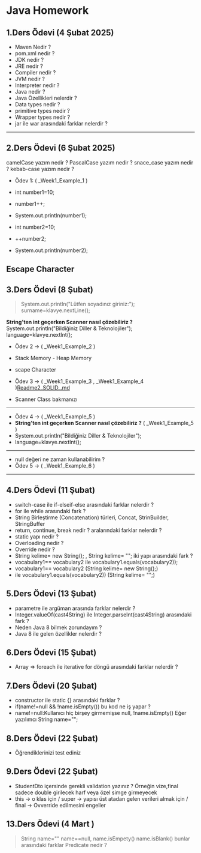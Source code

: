 # Java Homework

## 1.Ders Ödevi (4 Şubat 2025)

- Maven Nedir ?
- pom.xml nedir ?
- JDK nedir ?
- JRE nedir ?
- Compiler nedir ?
- JVM nedir ?
- Interpreter nedir ?
- Java nedir ?
- Java Özellikleri nelerdir ?
- Data types nedir ?
- primitive types nedir ?
- Wrapper types nedir ?
- jar ile war arasındaki farklar nelerdir ?

---

## 2.Ders Ödevi (6 Şubat 2025)

camelCase yazım nedir ?
PascalCase yazım nedir ?
snace_case yazım nedir ?
kebab-case yazım nedir ?

- Ödev 1: ( _Week1_Example_1 )
- int number1=10;
- number1++;
- System.out.println(number1);

- int number2=10;
- ++number2;
- System.out.println(number2);

Escape Character
---

## 3.Ders Ödevi (8 Şubat)

> System.out.println("Lütfen soyadınız giriniz:");
> surname=klavye.nextLine();

**String'ten int geçerken Scanner nasıl çözebiliriz ?**
System.out.println("Bildiğiniz Diller & Teknolojiler");
language=klavye.nextInt();



- Ödev 2 -> ( _Week1_Example_2 )
- Stack Memory - Heap Memory
- scape Character

- Ödev 3 -> ( _Week1_Example_3 , _Week1_Example_4 )[Readme2_SOLID_.md](Readme2_SOLID_.md)
- Scanner Class bakmanızı

---

- Ödev 4 -> ( _Week1_Example_5 )
- **String'ten int geçerken Scanner nasıl çözebiliriz ?** ( _Week1_Example_5 )
- System.out.println("Bildiğiniz Diller & Teknolojiler");
- language=klavye.nextInt();

---
- null değeri ne zaman kullanabilirim ?
- Ödev 5 ->  ( _Week1_Example_6 )


---

## 4.Ders Ödevi (11 Şubat)

- switch-case ile if-elseif-else arasındaki farklar nelerdir ?
- for ile while arasındaki fark ?
- String Birleştirme (Concatenation) türleri, Concat, StrinBuilder, StringBuffer
- return, continue, break nedir ? aralarındaki farklar nelerdir ?
- static yapı nedir ?
- Overloading nedir ?
- Override nedir ?
- String kelime= new String(); , String kelime= ""; iki yapı arasındaki fark ?
- vocabulary1== vocabulary2 ile vocabulary1.equals(vocabulary2));
- vocabulary1== vocabulary2 (String kelime= new String();)
- ile vocabulary1.equals(vocabulary2)) (String kelime= "";)

## 5.Ders Ödevi (13 Şubat)

- parametre ile argüman arasında farklar nelerdir ?
- Integer.valueOf(cast4String) ile Integer.parseInt(cast4String) arasındaki fark ?
- Neden Java 8 bilmek zorundayım ?
- Java 8 ile gelen özellikler nelerdir ?

## 6.Ders Ödevi (15 Şubat)

- Array => foreach ile iterative for döngü arasındaki farklar nelerdir ?

## 7.Ders Ödevi (20 Şubat)
- constructor ile static {} arasındaki farklar ?
- if(name!=null && !name.isEmpty())  bu kod ne iş yapar ?
- name!=null:Kullanıcı hiç birşey girmemişse null,  !name.isEmpty() Eğer yazılımcı String name="";



## 8.Ders Ödevi (22 Şubat)
- Öğrendiklerinizi test ediniz

## 9.Ders Ödevi (22 Şubat)
- StudentDto içersinde gerekli validation yazınız ? Örneğin vize,final sadece double girilecek harf veya özel simge girmeyecek
- this -> o klas için / super -> yapısı üst atadan gelen verileri almak için / final -> Ovverride edilmesini engeller


## 13.Ders Ödevi (4 Mart )
> String name=""      name==null,  name.isEmpety()  name.isBlank() bunlar arasındaki farklar
> Predicate nedir ?
